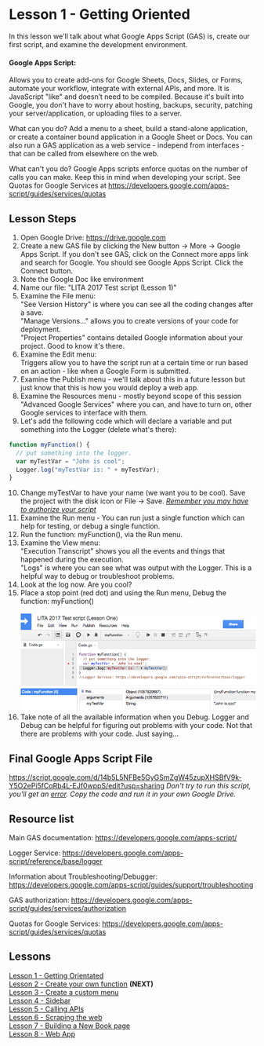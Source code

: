# Lesson 1 - Getting Oriented

In this lesson we'll talk about what Google Apps Script (GAS) is, create our first script, and examine the development environment.

#### Google Apps Script:

Allows you to create add-ons for Google Sheets, Docs, Slides, or Forms, automate your workflow, integrate with external APIs, and more. It is JavaScript "like" and doesn’t need to be compiled. Because it's built into Google, you don't have to worry about hosting, backups, security, patching your server/application, or uploading files to a server.

What can you do? Add a menu to a sheet, build a stand-alone application, or create a container bound application in a Google Sheet or Docs. You can also run a GAS application as a web service - independ from interfaces - that can be called from elsewhere on the web.

What can't you do? Google Apps scripts enforce quotas on the number of calls you can make. Keep this in mind when developing your script. See Quotas for Google Services at https://developers.google.com/apps-script/guides/services/quotas

## Lesson Steps

1. Open Google Drive: https://drive.google.com
2. Create a new GAS file by clicking the New button -> More -> Google Apps Script. If you don't see GAS, click on the Connect more apps link and search for Google. You should see Google Apps Script. Click the Connect button.
3. Note the Google Doc like environment
4. Name our file: "LITA 2017 Test script (Lesson 1)"
5. Examine the File menu:<br/>
"See Version History" is where you can see all the coding changes after a save.<br/>
"Manage Versions..." allows you to create versions of your code for deployment.<br/>
"Project Properties" contains detailed Google information about your project. Good to know it's there.<br/>
6. Examine the Edit menu:<br/>
Triggers allow you to have the script run at a certain time or run based on an action - like when a Google Form is submitted.<br/>
7. Examine the Publish menu - we'll talk about this in a future lesson but just know that this is how you would deploy a web app.
8. Examine the Resources menu - mostly beyond scope of this session<br/>
"Advanced Google Services" where you can, and have to turn on, other Google services to interface with them.<br/>
9. Let's add the following code which will declare a variable and put something into the Logger (delete what's there):
```javascript
function myFunction() {
  // put something into the logger.
  var myTestVar = "John is cool";
  Logger.log("myTestVar is: " + myTestVar);
}
```
10. Change myTestVar to have your name (we want you to be cool). Save the project with the disk icon or File -> Save. *[Remember you may have to authorize your script](../authorize.md)*
11. Examine the Run menu - You can run just a single function which can help for testing, or debug a single function.<br/>
12. Run the function: myFunction(), via the Run menu.
13. Examine the View menu:<br/>
"Execution Transcript" shows you all the events and things that happened during the execution.<br/>
"Logs" is where you can see what was output with the Logger. This is a helpful way to debug or troubleshoot problems.<br/>
14. Look at the log now. Are you cool?
15. Place a stop point (red dot) and using the Run menu, Debug the function: myFunction()<br /><br />
![Image of GAS Debug](debug.png)
16. Take note of all the available information when you Debug. Logger and Debug can be helpful for figuring out problems with your code. Not that there are problems with your code. Just saying...

## Final Google Apps Script File

https://script.google.com/d/14b5L5NFBe5GyGSmZgW45zupXHSBfV9k-Y5O2ePi5fCqRb4L-EJf0wppS/edit?usp=sharing
*Don't try to run this script, you'll get an [error](../autherror.png). Copy the code and run it in your own Google Drive.*

## Resource list

Main GAS documentation: https://developers.google.com/apps-script/

Logger Service: https://developers.google.com/apps-script/reference/base/logger

Information about Troubleshooting/Debugger: https://developers.google.com/apps-script/guides/support/troubleshooting

GAS authorization: https://developers.google.com/apps-script/guides/services/authorization

Quotas for Google Services: https://developers.google.com/apps-script/guides/services/quotas

## Lessons

[Lesson 1 - Getting Orientated](/Lesson_1/)<br />
[Lesson 2 - Create your own function](/Lesson_2/) **(NEXT)**<br />
[Lesson 3 - Create a custom menu](/Lesson_3/)<br />
[Lesson 4 - Sidebar](/Lesson_4/)<br />
[Lesson 5 - Calling APIs](/Lesson_5/)<br />
[Lesson 6 - Scraping the web](/Lesson_6/)<br />
[Lesson 7 - Building a New Book page](/Lesson_7/)<br />
[Lesson 8 - Web App](/Lesson_8/)
